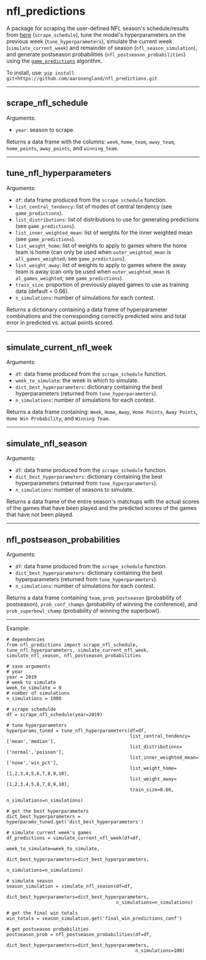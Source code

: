 # nfl_predictions

A package for scraping the user-defined NFL season's schedule/results from [here](https://www.pro-football-reference.com/) (`scrape_schedule`), tune the model's hyperparameters on the previous week (`tune_hyperparameters`), simulate the current week (`simulate_current_week`) and remainder of season (`nfl_season_simulation`), and generate postseason probabilities (`nfl_postseason_probabilities`) using the [`game_predictions`](https://github.com/aaronengland/game_predictions/blob/master/README.md) algorithm.

To install, use: `pip install git+https://github.com/aaronengland/nfl_predictions.git`

---

## scrape_nfl_schedule

Arguments:
- `year`: season to scrape.

Returns a data frame with the columns: `week`, `home_team`, `away_team`, `home_points`, `away_points`, and `winning_team`.

---

## tune_nfl_hyperparameters

Arguments:
- `df`: data frame produced from the `scrape_schedule` function.
- `list_central_tendency`: list of modes of central tendency (see `game_predictions`).
- `list_distributions`: list of distributions to use for generating predictions (see `game_predictions`). 
- `list_inner_weighted_mean`: list of weights for the inner weighted mean (see `game_predictions`).
- `list_weight_home`: list of weights to apply to games where the home team is home (can only be used when `outer_weighted_mean` is `all_games_weighted`; see `game_predictions`).
- `list_weight_away`: list of weights to apply to games where the away team is away (can only be used when `outer_weighted_mean` is `al_games_weighted`; see `game_predictions`).
- `train_size`: proportion of previously played games to use as training data (default = 0.66).
- `n_simulations`: number of simulations for each contest.

Returns a dictionary containing a data frame of hyperparameter combinations and the corresponding correctly predicted wins and total error in predicted vs. actual points scored.

---

## simulate_current_nfl_week

Arguments:
- `df`: data frame produced from the `scrape_schedule` function.
- `week_to_simulate`: the week in which to simulate.
- `dict_best_hyperparameters`: dictionary containing the best hyperparameters (returned from `tune_hyperparameters`).
- `n_simulations`: number of simulations for each contest.

Returns a data frame containing: `Week`, `Home`, `Away`, `Home Points`, `Away Points`, `Home Win Probability`, and `Winning Team`.

---

## simulate_nfl_season

Arguments:
- `df`: data frame produced from the `scrape_schedule` function.
- `dict_best_hyperparameters`: dictionary containing the best hyperparameters (returned from `tune_hyperparameters`).
- `n_simulations`: number of seasons to simulate.

Returns a data frame of the entire season's matchups with the actual scores of the games that have been played and the predicted scores of the games that have not been played.

---

## nfl_postseason_probabilities

Arguments:
- `df`: data frame produced from the `scrape_schedule` function.
- `dict_best_hyperparameters`: dictionary containing the best hyperparameters (returned from `tune_hyperparameters`).
- `n_simulations`: number of simulations for each contest.

Returns a data frame containing `team`, `prob_postseason` (probability of postseason), `prob_conf_champs` (probability of winning the conference), and `prob_superbowl_champ` (probability of winning the superbowl).

---

Example:

```
# dependencies
from nfl_predictions import scrape_nfl_schedule, tune_nfl_hyperparameters, simulate_current_nfl_week, simulate_nfl_season, nfl_postseason_probabilities

# save arguments
# year
year = 2019
# week to simulate
week_to_simulate = 9
# number of simulations
n_simulations = 1000

# scrape schedulde
df = scrape_nfl_schedule(year=2019)

# tune hyperparameters
hyperparams_tuned = tune_nfl_hyperparameters(df=df, 
                                             list_central_tendency=['mean','median'], 
                                             list_distributions=['normal','poisson'], 
                                             list_inner_weighted_mean=['none','win_pct'], 
                                             list_weight_home=[1,2,3,4,5,6,7,8,9,10], 
                                             list_weight_away=[1,2,3,4,5,6,7,8,9,10], 
                                             train_size=0.66,
                                             n_simulations=n_simulations)

# get the best hyperparameters
dict_best_hyperparameters = hyperparams_tuned.get('dict_best_hyperparameters')

# simulate current week's games
df_predictions = simulate_current_nfl_week(df=df, 
                                           week_to_simulate=week_to_simulate, 
                                           dict_best_hyperparameters=dict_best_hyperparameters, 
                                           n_simulations=n_simulations)

# simulate season
season_simulation = simulate_nfl_season(df=df, 
                                        dict_best_hyperparameters=dict_best_hyperparameters, 
                                        n_simulations=n_simulations)

# get the final win totals
win_totals = season_simulation.get('final_win_predictions_conf')

# get postseason probabilities
postseason_prob = nfl_postseason_probabilities(df=df, 
                                               dict_best_hyperparameters=dict_best_hyperparameters,
                                               n_simulations=100)
```



